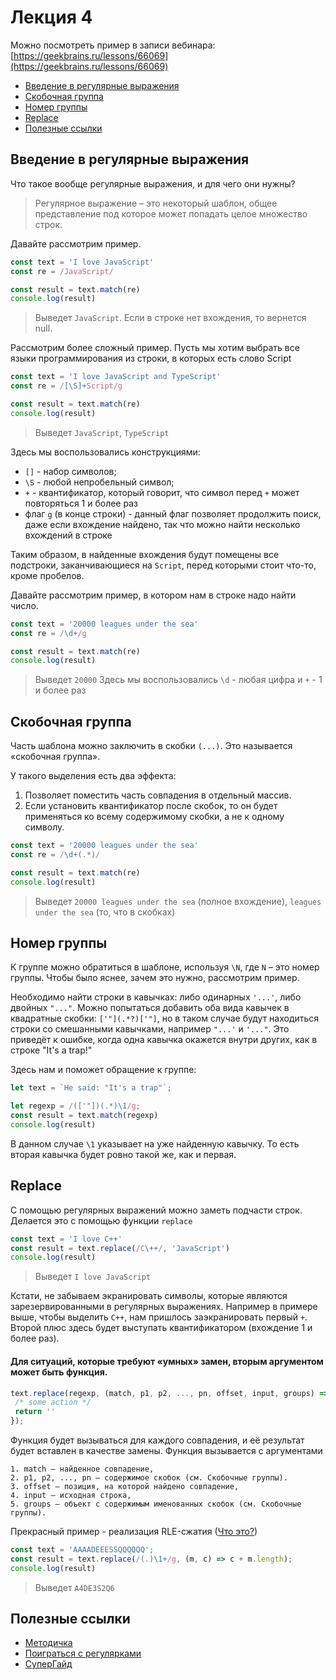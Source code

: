 # Лекция 4

Можно посмотреть пример в записи вебинара: [https://geekbrains.ru/lessons/66069](https://geekbrains.ru/lessons/66069)

- [Введение в регулярные выражения](https://github.com/Geekbrains-Frontend-Level-2/lectures/blob/master/lecture1.md#введение-в-регулярные-выражения)
- [Скобочная группа](https://github.com/Geekbrains-Frontend-Level-2/lectures/blob/master/lecture1.md#скобочная-группа)
- [Номер группы](https://github.com/Geekbrains-Frontend-Level-2/lectures/blob/master/lecture1.md#номер-группы)
- [Replace](https://github.com/Geekbrains-Frontend-Level-2/lectures/blob/master/lecture1.md#replace)
- [Полезные ссылки](https://github.com/Geekbrains-Frontend-Level-2/lectures/blob/master/lecture1.md#полезные-ссылки)

## Введение в регулярные выражения
Что такое вообще регулярные выражения, и для чего они нужны?

> Регулярное выражение – это некоторый шаблон, общее представление под которое может попадать целое множество строк.

Давайте рассмотрим пример.
```JavaScript
const text = 'I love JavaScript'
const re = /JavaScript/

const result = text.match(re)
console.log(result)
```
>Выведет ``JavaScript``. Если в строке нет вхождения, то вернется null.

Рассмотрим более сложный пример. Пусть мы хотим выбрать все языки программирования из строки, в которых есть слово Script
```JavaScript
const text = 'I love JavaScript and TypeScript'
const re = /[\S]+Script/g

const result = text.match(re)
console.log(result)
```
>Выведет ``JavaScript``, ``TypeScript``

Здесь мы воспользовались конструкциями:
 - ``[]`` - набор символов;
 - ``\S`` - любой непробельный символ;
 - ``+`` - квантификатор, который говорит, что символ перед ``+`` может повторяться 1 и более раз
 - флаг ``g`` (в конце строки) - данный флаг позволяет продолжить поиск, даже если вхождение найдено, так что можно найти несколько вхождений в строке

Таким образом, в найденные вхождения будут помещены все подстроки, заканчивающиеся на ``Script``, перед которыми стоит что-то, кроме пробелов.

Давайте рассмотрим пример, в котором нам в строке надо найти число.
```JavaScript
const text = '20000 leagues under the sea'
const re = /\d+/g

const result = text.match(re)
console.log(result)
```
> Выведет ``20000``
Здесь мы воспользовались ``\d`` - любая цифра и ``+`` - 1 и более раз

## Скобочная группа
Часть шаблона можно заключить в скобки ``(...)``. Это называется «скобочная группа».

У такого выделения есть два эффекта:
1. Позволяет поместить часть совпадения в отдельный массив.
2. Если установить квантификатор после скобок, то он будет применяться ко всему содержимому скобки, а не к одному символу.

```JavaScript
const text = '20000 leagues under the sea'
const re = /\d+(.*)/

const result = text.match(re)
console.log(result)
```
> Выведет ``20000 leagues under the sea`` (полное вхождение), ``leagues under the sea`` (то, что в скобках)

## Номер группы
К группе можно обратиться в шаблоне, используя ``\N``, где ``N`` – это номер группы. 
Чтобы было яснее, зачем это нужно, рассмотрим пример.

Необходимо найти строки в кавычках: либо одинарных ``'...'``, либо двойных ``"..."``. 
Можно попытаться добавить оба вида кавычек в квадратные скобки: ``['"](.*?)['"]``, но в таком случае будут находиться строки со смешанными кавычками, например ``"...'`` и ``'..."``. 
Это приведёт к ошибке, когда одна кавычка окажется внутри других, как в строке "It's a trap!"

Здесь нам и поможет обращение к группе:
```JavaScript
let text = `He said: "It's a trap"`;

let regexp = /(['"])(.*)\1/g;
const result = text.match(regexp)
console.log(result)
```
В данном случае ``\1`` указывает на уже найденную кавычку. То есть вторая кавычка будет ровно такой же, как и первая.

## Replace
С помощью регулярных выражений можно заметь подчасти строк. Делается это с помощью функции ``replace``

```JavaScript
const text = 'I love C++'
const result = text.replace(/C\++/, 'JavaScript')
console.log(result)
```
> Выведет ``I love JavaScript``

Кстати, не забываем экранировать символы, которые являются зарезервированными в регулярных выражениях. 
Например в примере выше, чтобы выделить ``C++``, нам пришлось заэкранировать первый ``+``.
Второй плюс здесь будет выступать квантификатором (вхождение 1 и более раз).

#### Для ситуаций, которые требуют «умных» замен, вторым аргументом может быть функция.
```JavaScript
text.replace(regexp, (match, p1, p2, ..., pn, offset, input, groups) => {
 /* some action */
 return ''
});
```
Функция будет вызываться для каждого совпадения, и её результат будет вставлен в качестве замены. 
Функция вызывается с аргументами 
```
1. match – найденное совпадение,
2. p1, p2, ..., pn – содержимое скобок (см. Скобочные группы).
3. offset – позиция, на которой найдено совпадение,
4. input – исходная строка,
5. groups – объект с содержимым именованных скобок (см. Скобочные группы).
```

Прекрасный пример - реализация RLE-сжатия ([Что это?](https://www.kv.by/archive/index2009421104.htm))
```JavaScript
const text = 'AAAADEEESSQQQQQQ';
const result = text.replace(/(.)\1+/g, (m, c) => c + m.length);
console.log(result)
```
> Выведет ``A4DE3S2Q6``

## Полезные ссылки
- [Методичка](https://docs.google.com/document/d/1iBoHMzsNTcndk5MAM0gPTZwebszeUDEVrTpWNz1bf98)
- [Поиграться с регулярками](https://regex101.com/)
- [СуперГайд](https://learn.javascript.ru/regular-expressions)
